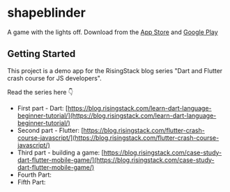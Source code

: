 # shapeblinder

A game with the lights off. Download from the [App Store](https://apps.apple.com/hu/app/shapeblinder/id1523640121) and [Google Play](https://play.google.com/store/apps/details?id=hu.danielgrgly.shapeblinder)


## Getting Started

This project is a demo app for the RisingStack blog series "Dart and Flutter crash course for JS developers".

Read the series here 👇
- First part - Dart: [https://blog.risingstack.com/learn-dart-language-beginner-tutorial/](https://blog.risingstack.com/learn-dart-language-beginner-tutorial/)
- Second part - Flutter: [https://blog.risingstack.com/flutter-crash-course-javascript/](https://blog.risingstack.com/flutter-crash-course-javascript/)
- Third part - building a game: [https://blog.risingstack.com/case-study-dart-flutter-mobile-game/](https://blog.risingstack.com/case-study-dart-flutter-mobile-game/)
- Fourth Part:
- Fifth Part:


